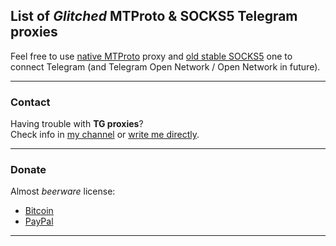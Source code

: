 ## List of *Glitched* MTProto & SOCKS5 Telegram proxies
Feel free to use [native MTProto](tg://proxy?server=62.210.73.58&port=143&secret=9615e2fc5c8c17419a8055ca5b55e9dd) proxy and [old stable SOCKS5](tg://socks?server=62.210.73.58&port=123&user=prx&pass=hHQ0nVmI2kI4Gf52OZhULAQI) one to connect Telegram (and Telegram Open Network / Open Network in future).

---

### Contact
Having trouble with **TG proxies**?  
Check info in [my channel](tg://resolve?domain=Syncrets) or [write me directly](tg://resolve?domain=Glitch).

---

### Donate
Almost *beerware* license:

- [Bitcoin](bitcoin:13TaJ165Grj1VoHH4ZX6jtpvGscQZRvXic?amount=0.002&message=Thnx4TGProxy&label=tgproxy)
- [PayPal](https://paypal.me/Arxat/20)

---
